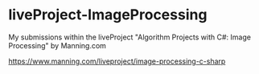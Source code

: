 # liveProject-ImageProcessing
My submissions within the liveProject "Algorithm Projects with C#: Image Processing" by Manning.com

https://www.manning.com/liveproject/image-processing-c-sharp
